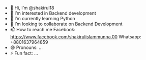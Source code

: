 - 👋 Hi, I’m @shakirul18
- 👀 I’m interested in Backend development
- 🌱 I’m currently learning Python
- 💞️ I’m looking to collaborate on Backend Development 
- 📫 How to reach me Facebook: https://www.facebook.com/shakirulislammunna.00 Whatsapp: +8801637964859
- 😄 Pronouns: ...
- ⚡ Fun fact: ...

<!---
shakirul18/shakirul18 is a ✨ special ✨ repository because its `README.md` (this file) appears on your GitHub profile.
You can click the Preview link to take a look at your changes.
--->

